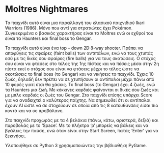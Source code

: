 # Moltres Nightmares

Το παιχνίδι αυτό είναι μια παραλλαγή του κλασικού παιχνιδιού Ikari Warriors (1986). 
Μόνο που αντί για στρατιώτες έχει Pokémon. Συγκεκριμένα ο βασικός χαρακτήρας είναι 
το Moltres ενώ οι εχθροί του είναι τα Haunters και final boss το Gengar.


Το παιχνίδι αυτό είναι ένα top – down 2D 8-way shooter. Πρέπει να αποφύγεις τις σφαίρες 
(faint balls) των αντιπάλων, ενώ να τους χτυπάς εσύ με τις δικές σου σφαίρες (fire balls) 
για να τους σκοτώσεις. Ο στόχος σου είναι να φτάσεις στο τέλος της 1ης πίστας και να 
πέσεις μέσα στην 2η πίστα εκεί ο στόχος σου είναι να φτάσεις μέχρι το τέλος ώστε να 
σκοτώσεις το final boss (το Gengar) και να νικήσεις το παιχνίδι. Έχεις 10 ζωές, δηλαδή 
δεν πρέπει να σε χτυπήσουν οι αντίπαλοι μέχρι πάνω από 10 φορές γιατί έτσι θα χάσεις. 
Το final boss (το Gengar) έχει 4 ζωές, ενώ τα Haunters μια ζωή. Με κόκκινες καρδιές φαίνονται 
οι δικές σου ζωές και με μπλε καρδιές οι ζωές του Gengar. Στο παιχνίδι επίσης υπάρχει Score 
για να αναδειχτεί ο καλύτερος παίχτης.
Να σημειωθεί ότι οι αντίπαλοι έχουν AI ώστε να σε στοχεύουν σε οποία από τις 8 κατευθύνσεις 
είσαι πιο κοντά και να σε προβάλανε.

Στο παιχνίδι προχωράς με τα 4 βελάκια (πάνω, κάτω, αριστερά, δεξιά) και πυροβολάς με το 
‘Space’. Με το πλήκτρο ‘p’ μπορείς να βάλεις και να βγάλεις την παύση, ενώ όταν είναι 
στην Start Screen, πατάς ‘Enter’ για να ξεκινήσει.

Υλοποιήθηκε σε Python 3 χρησιμοποιώντας την βιβλιοθήκη PyGame.
